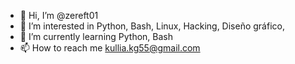 - 👋 Hi, I’m @zereft01
- 👀 I’m interested in Python, Bash, Linux, Hacking, Diseño gráfico,
- 🌱 I’m currently learning Python, Bash
- 📫 How to reach me kullia.kg55@gmail.com

<!---
zereft01/zereft01 is a ✨ special ✨ repository because its `README.md` (this file) appears on your GitHub profile.
You can click the Preview link to take a look at your changes.
--->
